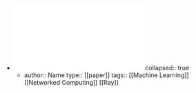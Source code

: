 - ![Tune - A Research Platform for Distributed Model Selection and Training.pdf](../assets/Tune_-_A_Research_Platform_for_Distributed_Model_Selection_and_Training_1672677273030_0.pdf)
  collapsed:: true
	- author:: Name
	  type:: [[paper]]
	  tags:: [[Machine Learning]] [[Networked Computing]] [[Ray]]